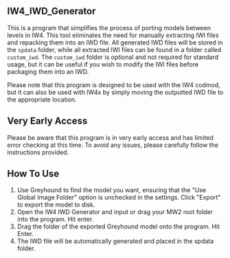 ## IW4_IWD_Generator
This is a program that simplifies the process of porting models between levels in IW4. This tool eliminates the need for manually extracting IWI files and repacking them into an IWD file. All generated IWD files will be stored in the ```spdata``` folder, while all extracted IWI files can be found in a folder called ```custom_iwd```. The ```custom_iwd``` folder is optional and not required for standard usage, but it can be useful if you wish to modify the IWI files before packaging them into an IWD.

Please note that this program is designed to be used with the IW4 codmod, but it can also be used with IW4x by simply moving the outputted IWD file to the appropriate location.

## Very Early Access
Please be aware that this program is in very early access and has limited error checking at this time. To avoid any issues, please carefully follow the instructions provided.

## How To Use
  1. Use Greyhound to find the model you want, ensuring that the "Use Global Image Folder" option is unchecked in the settings. Click "Export" to export the model to disk.
  2. Open the IW4 IWD Generator and input or drag your MW2 root folder into the program. Hit enter.
  3. Drag the folder of the exported Greyhound model onto the program. Hit Enter.
  4. The IWD file will be automatically generated and placed in the spdata folder.
